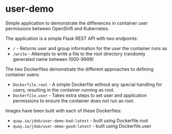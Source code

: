 # user-demo
Simple application to demonstrate the differences in container user permissions between OpenShift and Kubernetes.

The application is a simple Flask REST API with two endpoints:
* `/` - Returns user and group information for the user the container runs as
* `/write` - Attempts to write a file to the root directory (randomly generated name between 1000-9999)

The two Dockerfiles demonstrate the different approaches to defining container users:
* `Dockerfile.root` - A simple Dockerfile without any special handling for users, resulting in the container running as root.
* `Dockerfile.user` - Takes extra steps to set user and application permissions to ensure the container does not run as root.

Images have been built with each of these Dockerfiles:
* `quay.io/jdob/user-demo-bad:latest` - built using Dockerfile.root
* `quay.io/jdob/user-demo-good:latest` - built using Dockerfile.user
